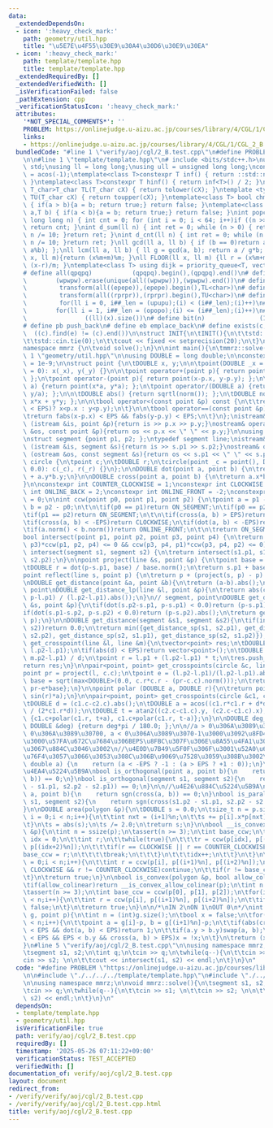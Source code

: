 ```yaml
---
data:
  _extendedDependsOn:
  - icon: ':heavy_check_mark:'
    path: geometry/util.hpp
    title: "\u5E7E\u4F55\u30E9\u30A4\u30D6\u30E9\u30EA"
  - icon: ':heavy_check_mark:'
    path: template/template.hpp
    title: template/template.hpp
  _extendedRequiredBy: []
  _extendedVerifiedWith: []
  _isVerificationFailed: false
  _pathExtension: cpp
  _verificationStatusIcon: ':heavy_check_mark:'
  attributes:
    '*NOT_SPECIAL_COMMENTS*': ''
    PROBLEM: https://onlinejudge.u-aizu.ac.jp/courses/library/4/CGL/1/CGL_2_B
    links:
    - https://onlinejudge.u-aizu.ac.jp/courses/library/4/CGL/1/CGL_2_B
  bundledCode: "#line 1 \"verify/aoj/cgl/2_B.test.cpp\"\n#define PROBLEM \"https://onlinejudge.u-aizu.ac.jp/courses/library/4/CGL/1/CGL_2_B\"\
    \n\n#line 1 \"template/template.hpp\"\n# include <bits/stdc++.h>\nusing namespace\
    \ std;\nusing ll = long long;\nusing ull = unsigned long long;\nconst double pi\
    \ = acos(-1);\ntemplate<class T>constexpr T inf() { return ::std::numeric_limits<T>::max();\
    \ }\ntemplate<class T>constexpr T hinf() { return inf<T>() / 2; }\ntemplate <typename\
    \ T_char>T_char TL(T_char cX) { return tolower(cX); }\ntemplate <typename T_char>T_char\
    \ TU(T_char cX) { return toupper(cX); }\ntemplate<class T> bool chmin(T& a,T b)\
    \ { if(a > b){a = b; return true;} return false; }\ntemplate<class T> bool chmax(T&\
    \ a,T b) { if(a < b){a = b; return true;} return false; }\nint popcnt(unsigned\
    \ long long n) { int cnt = 0; for (int i = 0; i < 64; i++)if ((n >> i) & 1)cnt++;\
    \ return cnt; }\nint d_sum(ll n) { int ret = 0; while (n > 0) { ret += n % 10;\
    \ n /= 10; }return ret; }\nint d_cnt(ll n) { int ret = 0; while (n > 0) { ret++;\
    \ n /= 10; }return ret; }\nll gcd(ll a, ll b) { if (b == 0)return a; return gcd(b,\
    \ a%b); };\nll lcm(ll a, ll b) { ll g = gcd(a, b); return a / g*b; };\nll MOD(ll\
    \ x, ll m){return (x%m+m)%m; }\nll FLOOR(ll x, ll m) {ll r = (x%m+m)%m; return\
    \ (x-r)/m; }\ntemplate<class T> using dijk = priority_queue<T, vector<T>, greater<T>>;\n\
    # define all(qpqpq)           (qpqpq).begin(),(qpqpq).end()\n# define UNIQUE(wpwpw)\
    \        (wpwpw).erase(unique(all((wpwpw))),(wpwpw).end())\n# define LOWER(epepe)\
    \         transform(all((epepe)),(epepe).begin(),TL<char>)\n# define UPPER(rprpr)\
    \         transform(all((rprpr)),(rprpr).begin(),TU<char>)\n# define rep(i,upupu)\
    \         for(ll i = 0, i##_len = (upupu);(i) < (i##_len);(i)++)\n# define reps(i,opopo)\
    \        for(ll i = 1, i##_len = (opopo);(i) <= (i##_len);(i)++)\n# define len(x)\
    \                ((ll)(x).size())\n# define bit(n)               (1LL << (n))\n\
    # define pb push_back\n# define eb emplace_back\n# define exists(c, e)       \
    \  ((c).find(e) != (c).end())\n\nstruct INIT{\n\tINIT(){\n\t\tstd::ios::sync_with_stdio(false);\n\
    \t\tstd::cin.tie(0);\n\t\tcout << fixed << setprecision(20);\n\t}\n}INIT;\n\n\
    namespace mmrz {\n\tvoid solve();\n}\n\nint main(){\n\tmmrz::solve();\n}\n#line\
    \ 1 \"geometry/util.hpp\"\n\nusing DOUBLE = long double;\n\nconstexpr DOUBLE EPS\
    \ = 1e-9;\n\nstruct point {\n\tDOUBLE x, y;\n\n\tpoint(DOUBLE _x = 0, DOUBLE _y\
    \ = 0): x(_x), y(_y) {}\n\n\tpoint operator+(point p){ return point(x+p.x, y+p.y);\
    \ };\n\tpoint operator-(point p){ return point(x-p.x, y-p.y); };\n\tpoint operator*(DOUBLE\
    \ a) {return point(x*a, y*a); };\n\tpoint operator/(DOUBLE a) {return point(x/a,\
    \ y/a); };\n\n\tDOUBLE abs() {return sqrtl(norm()); };\n\tDOUBLE norm() {return\
    \ x*x + y*y; };\n\n\tbool operator<(const point &p) const {\n\t\treturn (not (fabs(x-p.x)\
    \ < EPS)? x<p.x : y<p.y);\n\t}\n\n\tbool operator==(const point &p) const {\n\t\
    \treturn fabs(x-p.x) < EPS && fabs(y-p.y) < EPS;\n\t}\n};\nistream& operator >>\
    \ (istream &is, point &p){return is >> p.x >> p.y;}\nostream& operator << (ostream\
    \ &os, const point &p){return os << p.x << \" \" << p.y;}\n\nusing polygon = vector<point>;\n\
    \nstruct segment {point p1, p2; };\ntypedef segment line;\nistream& operator >>\
    \ (istream &is, segment &s){return is >> s.p1 >> s.p2;}\nostream& operator <<\
    \ (ostream &os, const segment &s){return os << s.p1 << \" \" << s.p2;}\n\n\nstruct\
    \ circle {\n\tpoint c;\n\tDOUBLE r;\n\tcircle(point _c = point(), DOUBLE _r =\
    \ 0.0): c(_c), r(_r) {}\n};\n\nDOUBLE dot(point a, point b) {\n\treturn a.x*b.x\
    \ + a.y*b.y;\n}\n\nDOUBLE cross(point a, point b) {\n\treturn a.x*b.y - a.y*b.x;\n\
    }\n\nconstexpr int COUNTER_CLOCKWISE = 1;\nconstexpr int CLOCKWISE = -1;\nconstexpr\
    \ int ONLINE_BACK = 2;\nconstexpr int ONLINE_FRONT = -2;\nconstexpr int ON_SEGMENT\
    \ = 0;\n\nint ccw(point p0, point p1, point p2) {\n\tpoint a = p1 - p0;\n\tpoint\
    \ b = p2 - p0;\n\t\n\tif(p0 == p1)return ON_SEGMENT;\n\tif(p0 == p2)return ON_SEGMENT;\n\
    \tif(p1 == p2)return ON_SEGMENT;\n\t\n\tif(cross(a, b) > EPS)return COUNTER_CLOCKWISE;\n\
    \tif(cross(a, b) < -EPS)return CLOCKWISE;\n\tif(dot(a, b) < -EPS)return ONLINE_BACK;\n\
    \tif(a.norm() < b.norm())return ONLINE_FRONT;\n\t\n\treturn ON_SEGMENT;\n}\n\n\
    bool intersect(point p1, point p2, point p3, point p4) {\n\treturn (ccw(p1, p2,\
    \ p3)*ccw(p1, p2, p4) <= 0 && ccw(p3, p4, p1)*ccw(p3, p4, p2) <= 0);\n}\n\nbool\
    \ intersect(segment s1, segment s2) {\n\treturn intersect(s1.p1, s1.p2, s2.p1,\
    \ s2.p2);\n}\n\npoint project(line &s, point &p) {\n\tpoint base = s.p2 - s.p1;\n\
    \tDOUBLE r = dot(p-s.p1, base) / base.norm();\n\treturn s.p1 + base*r;\n}\n\n\
    point reflect(line s, point p) {\n\treturn p + (project(s, p) - p) * 2.0;\n}\n\
    \nDOUBLE get_distance(point &a, point &b){\n\treturn (a-b).abs();\n}\n\n// line,\
    \ point\nDOUBLE get_distance_lp(line &l, point &p){\n\treturn abs(cross(l.p2-l.p1,\
    \ p-l.p1) / (l.p2-l.p1).abs());\n}\n// segment, point\nDOUBLE get_distance_sp(segment\
    \ &s, point &p){\n\tif(dot(s.p2-s.p1, p-s.p1) < 0.0)return (p-s.p1).abs();\n\t\
    if(dot(s.p1-s.p2, p-s.p2) < 0.0)return (p-s.p2).abs();\n\treturn get_distance_lp(s,\
    \ p);\n}\n\nDOUBLE get_distance(segment &s1, segment &s2){\n\tif(intersect(s1,\
    \ s2))return 0.0;\n\treturn min({get_distance_sp(s1, s2.p1), get_distance_sp(s1,\
    \ s2.p2), get_distance_sp(s2, s1.p1), get_distance_sp(s2, s1.p2)});\n}\n\nvector<point>\
    \ get_crosspoint(line &l, line &m){\n\tvector<point> res;\n\tDOUBLE d = cross(m.p2-m.p1,\
    \ l.p2-l.p1);\n\tif(abs(d) < EPS)return vector<point>();\n\tDOUBLE t = cross(m.p2-m.p1,\
    \ m.p2-l.p1) / d;\n\tpoint r = l.p1 + (l.p2-l.p1) * t;\n\tres.push_back(r);\n\t\
    return res;\n}\n\npair<point, point> get_crosspoints(circle &c, line &l){\n\t\
    point pr = project(l, c.c);\n\tpoint e = (l.p2-l.p1)/(l.p2-l.p1).abs();\n\tDOUBLE\
    \ base = sqrt(max<DOUBLE>(0.0, c.r*c.r - (pr-c.c).norm()));\n\treturn {pr+e*base,\
    \ pr-e*base};\n}\n\npoint polar (DOUBLE a, DOUBLE r){\n\treturn point(cos(r)*a,\
    \ sin(r)*a);\n}\n\npair<point, point> get_crosspoints(circle &c1, circle &c2){\n\
    \tDOUBLE d = (c1.c-c2.c).abs();\n\tDOUBLE a = acos((c1.r*c1.r + d*d - c2.r*c2.r)\
    \ / (2*c1.r*d));\n\tDOUBLE t = atan2((c2.c-c1.c).y, (c2.c-c1.c).x);\n\treturn\
    \ {c1.c+polar(c1.r, t+a), c1.c+polar(c1.r, t-a)};\n}\n\nDOUBLE deg_to_rad(const\
    \ DOUBLE &deg) {return deg*pi / 180.0; };\n\n//a > 0\u306A\u3089\u3070+1, a ==\
    \ 0\u306A\u3089\u30700, a < 0\u306A\u3089\u3070-1\u3000\u3092\u8FD4\u3059\u3002\
    \u3000\u57FA\u672C\u7684\u306BEPS\u8FBC\u307F\u306E\u8A55\u4FA1\u306F\u3053\u308C\
    \u3067\u884C\u3046\u3002\n//\u4E0D\u7B49\u5F0F\u306F\u3001\u52A0\u6E1B\u7B97\u306B\
    \u76F4\u3057\u3066\u3053\u308C\u306B\u9069\u7528\u3059\u308B\u3002\nint sgn(const\
    \ double a) {\n    return (a < -EPS ? -1 : (a > EPS ? +1 : 0));\n}\n\n//\u76F4\
    \u4EA4\u5224\u5B9A\nbool is_orthogonal(point a, point b){\n    return sgn(dot(a,\
    \ b)) == 0;\n}\nbool is_orthogonal(segment s1, segment s2){\n    return sgn(dot(s1.p2\
    \ - s1.p1, s2.p2 - s2.p1)) == 0;\n}\n\n//\u4E26\u884C\u5224\u5B9A\nbool is_parallel(point\
    \ a, point b){\n    return sgn(cross(a, b)) == 0;\n}\nbool is_parallel(segment\
    \ s1, segment s2){\n    return sgn(cross(s1.p2 - s1.p1, s2.p2 - s2.p1)) == 0;\n\
    }\n\nDOUBLE area(polygon &p){\n\tDOUBLE s = 0.0;\n\tsize_t n = p.size();\n\tfor(size_t\
    \ i = 0;i < n;i++){\n\t\tint nxt = (i+1)%n;\n\t\ts += p[i].x*p[nxt].y - p[nxt].x*p[i].y;\n\
    \t}\n\ts = abs(s);\n\ts /= 2.0;\n\treturn s;\n}\n\nbool __is_convex_allow_colinear(polygon\
    \ &p){\n\tint n = ssize(p);\n\tassert(n >= 3);\n\tint base_ccw;\n\t{\n\t\tint\
    \ idx = 0;\n\t\tint r;\n\t\twhile(true){\n\t\t\tr = ccw(p[idx], p[(idx+1)%n],\
    \ p[(idx+2)%n]);\n\t\t\tif(r == CLOCKWISE || r == COUNTER_CLOCKWISE){\n\t\t\t\t\
    base_ccw = r;\n\t\t\t\tbreak;\n\t\t\t}\n\t\t\tidx++;\n\t\t}\n\t}\n\tfor(int i\
    \ = 0;i < n;i++){\n\t\tint r = ccw(p[i], p[(i+1)%n], p[(i+2)%n]);\n\t\tif(r !=\
    \ CLOCKWISE && r != COUNTER_CLOCKWISE)continue;\n\t\tif(r != base_ccw)return false;\n\
    \t}\n\treturn true;\n}\n\nbool is_convex(polygon &p, bool allow_colinear=false){\n\
    \tif(allow_colinear)return __is_convex_allow_colinear(p);\n\tint n = ssize(p);\n\
    \tassert(n >= 3);\n\tint base_ccw = ccw(p[0], p[1], p[2]);\n\tfor(int i = 0;i\
    \ < n;i++){\n\t\tint r = ccw(p[i], p[(i+1)%n], p[(i+2)%n]);\n\t\tif(r != base_ccw)return\
    \ false;\n\t}\n\treturn true;\n}\n\n/*\nIN 2\nON 1\nOUT 0\n*/\nint contains(polygon\
    \ g, point p){\n\tint n = (int)g.size();\n\tbool x = false;\n\tfor(int i = 0;i\
    \ < n;i++){\n\t\tpoint a = g[i]-p, b = g[(i+1)%n]-p;\n\t\tif(abs(cross(a, b))\
    \ < EPS && dot(a, b) < EPS)return 1;\n\t\tif(a.y > b.y)swap(a, b);\n\t\tif(a.y\
    \ < EPS && EPS < b.y && cross(a, b) > EPS)x = !x;\n\t}\n\treturn (x ? 2 : 0);\n\
    }\n#line 5 \"verify/aoj/cgl/2_B.test.cpp\"\n\nusing namespace mmrz;\n\nvoid mmrz::solve(){\n\
    \tsegment s1, s2;\n\tint q;\n\tcin >> q;\n\twhile(q--){\n\t\tcin >> s1; \n\t\t\
    cin >> s2; \n\n\t\tcout << intersect(s1, s2) << endl;\n\t}\n}\n"
  code: "#define PROBLEM \"https://onlinejudge.u-aizu.ac.jp/courses/library/4/CGL/1/CGL_2_B\"\
    \n\n#include \"./../../../template/template.hpp\"\n#include \"./../../../geometry/util.hpp\"\
    \n\nusing namespace mmrz;\n\nvoid mmrz::solve(){\n\tsegment s1, s2;\n\tint q;\n\
    \tcin >> q;\n\twhile(q--){\n\t\tcin >> s1; \n\t\tcin >> s2; \n\n\t\tcout << intersect(s1,\
    \ s2) << endl;\n\t}\n}\n"
  dependsOn:
  - template/template.hpp
  - geometry/util.hpp
  isVerificationFile: true
  path: verify/aoj/cgl/2_B.test.cpp
  requiredBy: []
  timestamp: '2025-05-26 07:11:22+09:00'
  verificationStatus: TEST_ACCEPTED
  verifiedWith: []
documentation_of: verify/aoj/cgl/2_B.test.cpp
layout: document
redirect_from:
- /verify/verify/aoj/cgl/2_B.test.cpp
- /verify/verify/aoj/cgl/2_B.test.cpp.html
title: verify/aoj/cgl/2_B.test.cpp
---
```

